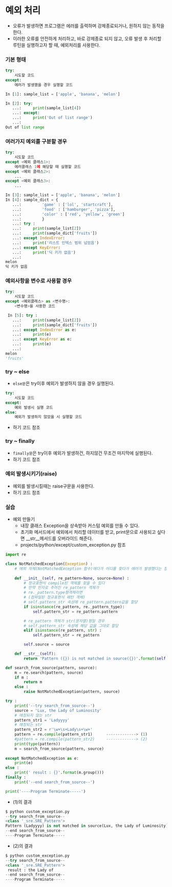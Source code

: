 # 예외 처리
- 오류가 발생하면 프로그램은 에러를 출력하며 강제종료되거나,
 원하지 않는 동작을 한다.
- 이러한 오류를 안전하게 처리하고, 바로 강제종료 되지 않고,
 오류 발생 후 처리할 루틴을 실행하고자 할 때, 예외처리를 사용한다.

### 기본 형태
```python
try:
    시도할 코드
except:
    에러가 발생했을 경우 실행할 코드
```
```python
In [1]: sample_list = ['apple', 'banana', 'melon']

In [2]: try:
   ...:     print(sample_list[4])
   ...: except:
   ...:     print('Out of list range')
   ...: 
Out of list range
```

### 여러가지 예외를 구분할 경우
```python
try:
    시도할 코드
except <예외 클래스1>:
    에러클래스 1에 해당할 때 실행할 코드
except <예외 클래스2>:
    ...
except <예외 클래스3>:
    ...
```
```python
In [3]: sample_list = ['apple', 'banana', 'melon']
In [4]: sample_dict = { 
   ...:         'game' : ['lol', 'startcraft'],
   ...:         'food' : ['hamburger', 'pizza'],
   ...:         'color' : ['red', 'yellow', 'green']
   ...:         }
   ...: try :
   ...:     print(sample_list[2])
   ...:     print(sample_dict['fruits'])
   ...: except IndexError:
   ...:     print('리스트 인덱스 범위 넘었음')
   ...: except KeyError:
   ...:     print('딕 키가 없음')
   ...: 
melon
딕 키가 없음
```

### 예외사항을 변수로 사용할 경우
```python
try:
    시도할 코드
except <예외클래스> as <변수명>:
    <변수명>을 사용한 코드
```
```python
 In [5]: try :
   ...:     print(sample_list[2])
   ...:     print(sample_dict['fruits'])
   ...: except IndexError as e:
   ...:     print(e)
   ...: except KeyError as e:
   ...:     print(e)
   ...: 
melon
'fruits'
```
### try ~ else
- ```else문```은 try이후 예외가 발생하지 않을 경우 실행된다.
```python
try:
    시도할 코드
except:
    예외 발생시 실행 코드
else:
    예외가 발생하지 않았을 시 실행할 코드
```
- 하기 코드 참조

### try ~ finally
- ```finally문```은 try이후 예외가 발생하건, 하지않건 무조건 마지막에 실행된다.
- 하기 코드 참조

### 예외 발생시키기(raise)
- 예외를 발생시킬때는 raise구문을 사용한다.
- 하기 코드 참조

### 실습
- 예외 만들기
	- 내장 클래스 Exception을 상속받아 커스텀 예외를 만들 수 있다.
	- 초기화 메서드에서 예외에서 처리할 데이터를 받고,
	print문으로 사용되고 싶다면 \_\_str\_\_메서드를 오버라이드 해준다.
	- projects/python/except/custom_exception.py 참조
	
```python
import re

class NotMatchedException(Exception) :
    # 에외 자체(NotMatchedException 함수)에다가 어디를 찾다가 에러가 발생했다는 정보를 전달
    
    def __init__(self, re_pattern=None, source=None) :
        # 정규표현식 compile된 객체를 찾을 수 있다
        # 만약 인자로 주어진 re_pattern 객체가
        # re._pattern.type형객체라면
        # (컴파일된 정규표현식 패턴 객체)
        # self.pattern_str 속성에 re_pattern.pattern값을 할당
        if isinstance(re_pattern, re._pattern_type):
            self.pattern_str = re_pattern.pattern

        # re_pattern 객체가 str(문자열)형일 경우
        # self.pattern_str 속성에 해당 값을 그대로 할당
        elif isinstance(re_pattern, str) :
            self.pattern_str = re_pattern

        self.source = source

    def __str__(self):
        return 'Pattern ({}) is not matched in source({})'.format(self.pattern_str, self.source)

def search_from_source(pattern, source):
    m = re.search(pattern, source)
    if m :
        return m
    else :
        raise NotMatchedException(pattern, source)

try :
    print('--try search_from_source--')
    source = 'Lux, the Lady of Luminosity'
    # 매칭되지 않는 str
    pattern_str1 = 'Ladyyyy'
    # 매칭되는 str
    pattern_str2 = r'\w+\s+Lady\s+\w+'
    pattern = re.compile(pattern_str1)		-------------> (1)
    #pattern = re.compile(pattern_str2) 	-------------> (2)
    print(type(pattern))
    m = search_from_source(pattern, source)
    
except NotMatchedException as e:
    print(e)
else :
    print(' result : {}'.format(m.group()))
finally :
    print('--end search_from_source--')

print('----Program Terminate-----')
```
- (1)의 결과
```python
$ python custom_exception.py
--try search_from_source--
<class '_sre.SRE_Pattern'>
Pattern (Ladyyyy) is not matched in source(Lux, the Lady of Luminosity)
--end search_from_source--
----Program Terminate-----
```
- (2)의 결과
```python
$ python custom_exception.py
--try search_from_source--
<class '_sre.SRE_Pattern'>
 result : the Lady of
--end search_from_source--
----Program Terminate-----
```